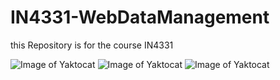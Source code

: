 # IN4331-WebDataManagement
this Repository is for the course IN4331

![Image of Yaktocat](../image/image1.png)
![Image of Yaktocat](../image/image2.png)
![Image of Yaktocat](../image/image3.png)